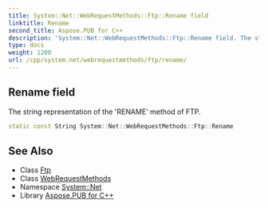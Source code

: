 ```yaml
---
title: System::Net::WebRequestMethods::Ftp::Rename field
linktitle: Rename
second_title: Aspose.PUB for C++
description: 'System::Net::WebRequestMethods::Ftp::Rename field. The string representation of the ''RENAME'' method of FTP in C++.'
type: docs
weight: 1200
url: /cpp/system.net/webrequestmethods/ftp/rename/
---
```

## Rename field


The string representation of the 'RENAME' method of FTP.

```cpp
static const String System::Net::WebRequestMethods::Ftp::Rename
```

## See Also

* Class [Ftp](../)
* Class [WebRequestMethods](../../)
* Namespace [System::Net](../../../)
* Library [Aspose.PUB for C++](../../../../)
